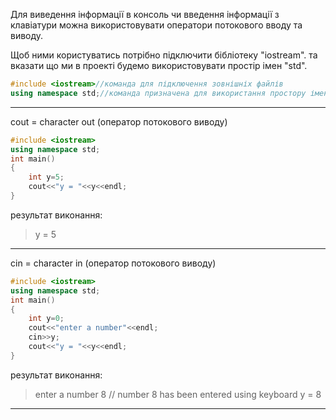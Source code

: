 Для виведення інформації в консоль чи введення інформації з клавіатури можна використовувати оператори потокового вводу та виводу.

Щоб ними користуватись потрібно підключити бібліотеку "iostream". та вказати що ми в проекті будемо використовувати простір імен "std".


```c++
#include <iostream>//команда для підключення зовнішніх файлів
using namespace std;//команда призначена для використання простору імен по всьому проекту
```
---
cout = character out (оператор потокового виводу)

```c++
#include <iostream>
using namespace std;
int main()
{
	int y=5;
	cout<<"y = "<<y<<endl;
}
```

результат виконання:

>y = 5
---

cin = character in (оператор потокового виводу)

```c++
#include <iostream>
using namespace std;
int main()
{
	int y=0;
	cout<<"enter a number"<<endl;
	cin>>y;
	cout<<"y = "<<y<<endl;
}
```

результат виконання:

>enter a number
>8  // number 8 has been entered using keyboard
>y = 8
---